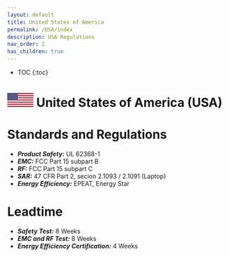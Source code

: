 ```yaml
---
layout: default
title: United States of America  
permalink: /USA/index
description: USA Regulations
nav_order: 2
has_children: true
---
```


* TOC
{:toc}

<h1> 
<img src="/assets/images/country-flag/usa-flag.png" style="width: 60px"/>
United States of America (USA) </h1>

# Standards and Regulations
- ***Product Safety:*** UL 62368-1
- ***EMC:*** FCC Part 15 subpart B
- ***RF:*** FCC Part 15 subpart C
- ***SAR:*** 47 CFR Part 2, secion 2.1093 / 2.1091 (Laptop)
- ***Energy Efficiency:*** EPEAT, Energy Star

# Leadtime
- ***Safety Test:*** 8 Weeks
- ***EMC and RF Test:*** 8 Weeks
- ***Energy Efficiency Certification:*** 4 Weeks